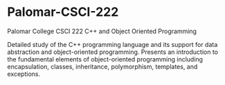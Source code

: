 # Palomar-CSCI-222
Palomar College CSCI 222 C++ and Object Oriented Programming

Detailed study of the C++ programming language and its support for data abstraction
and object-oriented programming. Presents an introduction to the
fundamental elements of object-oriented programming including encapsulation,
classes, inheritance, polymorphism, templates, and exceptions. 
